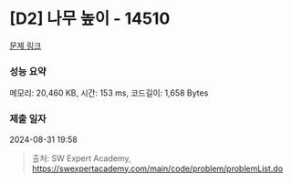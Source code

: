 # [D2] 나무 높이 - 14510 

[문제 링크](https://swexpertacademy.com/main/code/problem/problemDetail.do?contestProbId=AYFofW8qpXYDFAR4) 

### 성능 요약

메모리: 20,460 KB, 시간: 153 ms, 코드길이: 1,658 Bytes

### 제출 일자

2024-08-31 19:58



> 출처: SW Expert Academy, https://swexpertacademy.com/main/code/problem/problemList.do